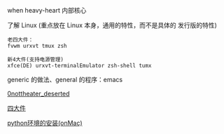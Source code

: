 
when heavy-heart 内部核心

了解 Linux (重点放在 Linux 本身，通用的特性，而不是具体的 发行版的特性)
```
老四大件：
fvwm urxvt tmux zsh

新4大件(支持电源管理)
xfce(DE) urxvt-terminalEmulator zsh-shell tumx
```

generic 的做法、general 的程序：emacs

[0nottheater_deserted](https://github.com/7900ms/0nottheater_deserted#fedora)

[四大件](https://github.com/7900ms/0nottheater_deserted/blob/master/book/LXDE-fundamental-安装.txt)

[python环境的安装(onMac)](https://github.com/7900ms/nottheater_deserted/tree/master/book)
